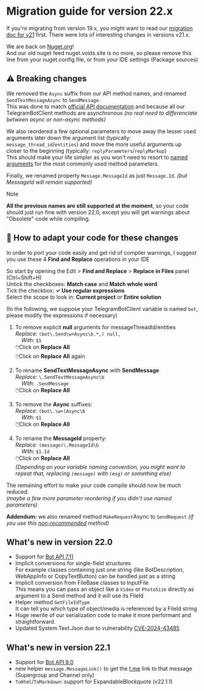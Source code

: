 ﻿# Migration guide for version 22.x

If you're migrating from version 19.x, you might want to read our [migration doc for v21](Version-21.x.md) first.
There were lots of interesting changes in versions v21.x.

We are back on [Nuget.org](https://www.nuget.org/packages/Telegram.Bot/#versions-body-tab)!  
And our old nuget feed nuget.voids.site is no more, so please remove this line from your nuget.config file, or from your IDE settings (Package sources)

## ⚠️ Breaking changes

We removed the `Async` suffix from our API method names, and renamed `SendTextMessageAsync` to `SendMessage`.  
This was done to match [official API documentation](https://core.telegram.org/bots/api#available-methods) and because all our TelegramBotClient methods are asynchronous _(no real need to differenciate between async or non-async methods)_

We also reordered a few optional parameters to move away the lesser used arguments later down the argument list (typically: `message_thread_id`/`entities`)
and move the more useful arguments up closer to the beginning (typically: `replyParameters`/`replyMarkup`)  
This should make your life simpler as you won't need to resort to [named arguments](https://learn.microsoft.com/en-us/dotnet/csharp/programming-guide/classes-and-structs/named-and-optional-arguments#named-arguments) for the most commonly used method parameters.

Finally, we renamed property `Message.MessageId` as just `Message.Id`. _(but MessageId will remain supported)_

> [!NOTE]  
> **All the previous names are still supported at the moment**, so your code should just run fine with version 22.0, except you will get warnings about "Obsolete" code while compiling.

## 📝 How to adapt your code for these changes

In order to port your code easily and get rid of compiler warnings, I suggest you use these 4 **Find and Replace** operations in your IDE

So start by opening the Edit > **Find and Replace** > **Replace in Files** panel (Ctrl+Shift+H)  
Untick the checkboxes: **Match case** and **Match whole word**  
Tick the checkbox: **✓ Use regular expressions**  
Select the scope to look in: **Current project** or **Entire solution**

(In the following, we suppose your TelegramBotClient variable is named `bot`, please modify the expressions if necessary)

1. To remove explicit **null** arguments for messageThreadId/entities  
_Replace:_ `(bot\.Send\w+Async\b.*,) null,`  
 &nbsp;&nbsp;&nbsp;&nbsp;_With:_ `$1`  
🖱️Click on **Replace All**  
🖱️Click on **Replace All** again

2. To rename **SendTextMessageAsync** with **SendMessage**  
_Replace:_ `\.SendTextMessageAsync\b`  
 &nbsp;&nbsp;&nbsp;&nbsp;_With:_ `.SendMessage`  
🖱️Click on **Replace All**

3. To remove the **Async** suffixes:  
_Replace:_ `(bot\.\w+)Async\b`  
 &nbsp;&nbsp;&nbsp;&nbsp;_With:_ `$1`  
🖱️Click on **Replace All**

4. To rename the **MessageId** property:  
_Replace:_ `(message)\.MessageId\b`  
 &nbsp;&nbsp;&nbsp;&nbsp;_With:_ `$1.Id`  
🖱️Click on **Replace All**  
_(Depending on your variable naming convention, you might want to repeat that, replacing `(message)` with `(msg)` or something else)_

The remaining effort to make your code compile should now be much reduced.  
_(maybe a few more parameter reordering if you didn't use named parameters)_

**Addendum:** we also renamed method `MakeRequest`Async to `SendRequest`
_(if you use this [non-recommended](Version-21.x.md#request-structures) method)_

## What's new in version 22.0

- Support for [Bot API 7.11](https://core.telegram.org/bots/api#october-31-2024)
- Implicit conversions for single-field structures  
	For example classes containing just one string (like BotDescription, WebAppInfo or CopyTextButton) can be handled just as a string
- Implicit conversion from FileBase classes to InputFile  
	This means you can pass an object like a `Video` or `PhotoSize` directly as argument
	to a Send method and it will use its FileId
- Helper method `GetFileIdType`  
	It can tell you which type of object/media is referenced by a FileId string
- Huge rewrite of our serialization code to make it more performant and straightforward.
- Updated System.Text.Json due to vulnerability [CVE-2024-43485](https://github.com/advisories/GHSA-8g4q-xg66-9fp4)

## What's new in version 22.1

- Support for [Bot API 8.0](https://core.telegram.org/bots/api-changelog#november-17-2024)
- new helper `message.MessageLink()` to get the <u>t.me</u> link to that message (Supergroup and Channel only)
- `ToHtml`/`ToMarkdown`: support for ExpandableBlockquote (v22.1.1)